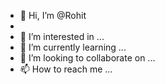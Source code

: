 - 👋 Hi, I’m @Rohit
- 
- 👀 I’m interested in ...
- 🌱 I’m currently learning ...
- 💞️ I’m looking to collaborate on ...
- 📫 How to reach me ...

<!---
Rohitanuj/Rohitanuj is a ✨ special ✨ repository because its `README.md` (this file) appears on your GitHub profile.
You can click the Preview link to take a look at your changes.
--->

